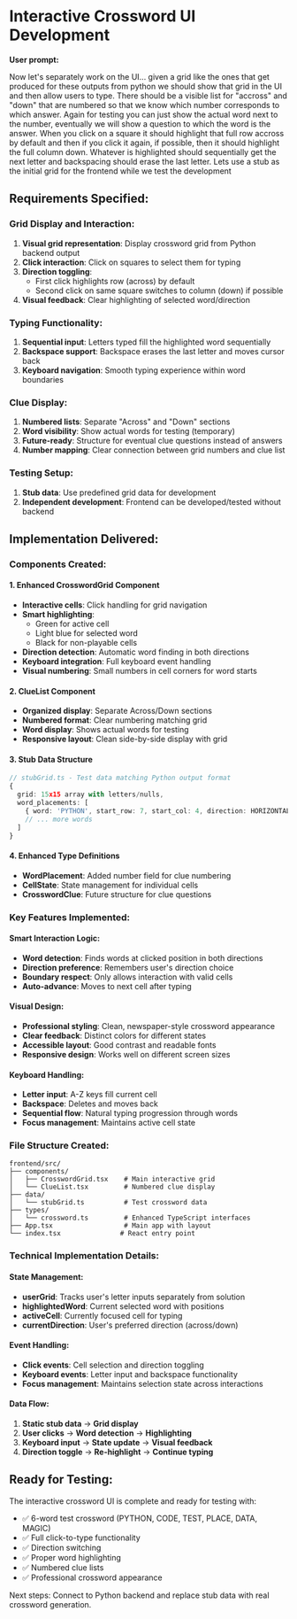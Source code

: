 # Interactive Crossword UI Development

**User prompt:**

Now let's separately work on the UI... given a grid like the ones that get produced for these outputs from python we should show that grid in the UI and then allow users to type. There should be a visible list for "accross" and "down" that are numbered so that we know which number corresponds to which answer. Again for testing you can just show the actual word next to the number, eventually we will show a question to which the word is the answer. When you click on a square it should highlight that full row accross by default and then if you click it again, if possible, then it should highlight the full column down. Whatever is highlighted should sequentially get the next letter and backspacing should erase the last letter. Lets use a stub as the initial grid for the frontend while we test the development

## Requirements Specified:

### **Grid Display and Interaction:**
1. **Visual grid representation**: Display crossword grid from Python backend output
2. **Click interaction**: Click on squares to select them for typing
3. **Direction toggling**: 
   - First click highlights row (across) by default
   - Second click on same square switches to column (down) if possible
4. **Visual feedback**: Clear highlighting of selected word/direction

### **Typing Functionality:**
1. **Sequential input**: Letters typed fill the highlighted word sequentially
2. **Backspace support**: Backspace erases the last letter and moves cursor back
3. **Keyboard navigation**: Smooth typing experience within word boundaries

### **Clue Display:**
1. **Numbered lists**: Separate "Across" and "Down" sections
2. **Word visibility**: Show actual words for testing (temporary)
3. **Future-ready**: Structure for eventual clue questions instead of answers
4. **Number mapping**: Clear connection between grid numbers and clue list

### **Testing Setup:**
1. **Stub data**: Use predefined grid data for development
2. **Independent development**: Frontend can be developed/tested without backend

## Implementation Delivered:

### **Components Created:**

#### **1. Enhanced CrosswordGrid Component**
- **Interactive cells**: Click handling for grid navigation
- **Smart highlighting**: 
  - Green for active cell
  - Light blue for selected word
  - Black for non-playable cells
- **Direction detection**: Automatic word finding in both directions
- **Keyboard integration**: Full keyboard event handling
- **Visual numbering**: Small numbers in cell corners for word starts

#### **2. ClueList Component**
- **Organized display**: Separate Across/Down sections
- **Numbered format**: Clear numbering matching grid
- **Word display**: Shows actual words for testing
- **Responsive layout**: Clean side-by-side display with grid

#### **3. Stub Data Structure**
```typescript
// stubGrid.ts - Test data matching Python output format
{
  grid: 15x15 array with letters/nulls,
  word_placements: [
    { word: 'PYTHON', start_row: 7, start_col: 4, direction: HORIZONTAL, number: 1 },
    // ... more words
  ]
}
```

#### **4. Enhanced Type Definitions**
- **WordPlacement**: Added number field for clue numbering
- **CellState**: State management for individual cells
- **CrosswordClue**: Future structure for clue questions

### **Key Features Implemented:**

#### **Smart Interaction Logic:**
- **Word detection**: Finds words at clicked position in both directions
- **Direction preference**: Remembers user's direction choice
- **Boundary respect**: Only allows interaction with valid cells
- **Auto-advance**: Moves to next cell after typing

#### **Visual Design:**
- **Professional styling**: Clean, newspaper-style crossword appearance
- **Clear feedback**: Distinct colors for different states
- **Accessible layout**: Good contrast and readable fonts
- **Responsive design**: Works well on different screen sizes

#### **Keyboard Handling:**
- **Letter input**: A-Z keys fill current cell
- **Backspace**: Deletes and moves back
- **Sequential flow**: Natural typing progression through words
- **Focus management**: Maintains active cell state

### **File Structure Created:**
```
frontend/src/
├── components/
│   ├── CrosswordGrid.tsx    # Main interactive grid
│   └── ClueList.tsx         # Numbered clue display
├── data/
│   └── stubGrid.ts          # Test crossword data
├── types/
│   └── crossword.ts         # Enhanced TypeScript interfaces
├── App.tsx                  # Main app with layout
└── index.tsx               # React entry point
```

### **Technical Implementation Details:**

#### **State Management:**
- **userGrid**: Tracks user's letter inputs separately from solution
- **highlightedWord**: Current selected word with positions
- **activeCell**: Currently focused cell for typing
- **currentDirection**: User's preferred direction (across/down)

#### **Event Handling:**
- **Click events**: Cell selection and direction toggling
- **Keyboard events**: Letter input and backspace functionality
- **Focus management**: Maintains selection state across interactions

#### **Data Flow:**
1. **Static stub data** → **Grid display**
2. **User clicks** → **Word detection** → **Highlighting**
3. **Keyboard input** → **State update** → **Visual feedback**
4. **Direction toggle** → **Re-highlight** → **Continue typing**

## Ready for Testing:

The interactive crossword UI is complete and ready for testing with:
- ✅ 6-word test crossword (PYTHON, CODE, TEST, PLACE, DATA, MAGIC)
- ✅ Full click-to-type functionality
- ✅ Direction switching
- ✅ Proper word highlighting
- ✅ Numbered clue lists
- ✅ Professional crossword appearance

Next steps: Connect to Python backend and replace stub data with real crossword generation.